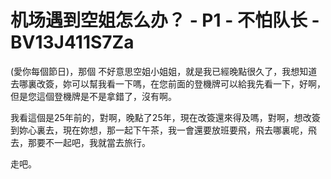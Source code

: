 # 机场遇到空姐怎么办？ - P1 - 不怕队长 - BV13J411S7Za

(愛你每個節日)，那個 不好意思空姐小姐姐，就是我已經晚點很久了，我想知道去哪裏改簽，妳可以幫我看一下嗎，在您前面的登機牌可以給我先看一下，好啊，但是您這個登機牌是不是拿錯了，沒有啊。

我看這個是25年前的，對啊，晚點了25年，現在改簽還來得及嗎，對啊，想改簽到妳心裏去，現在妳想，那一起下午茶，我一會還要放班要飛，飛去哪裏呢，飛去，那要不一起吧，我就當去旅行。

走吧。